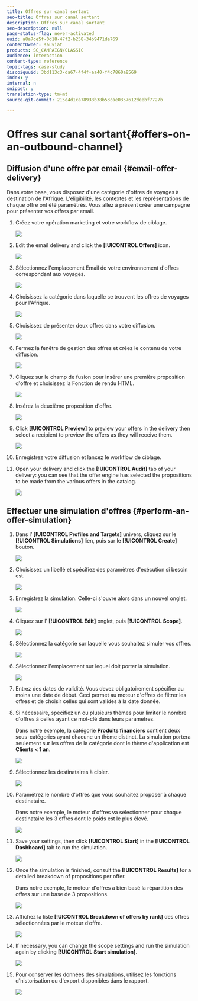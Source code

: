 ```yaml
---
title: Offres sur canal sortant
seo-title: Offres sur canal sortant
description: Offres sur canal sortant
seo-description: null
page-status-flag: never-activated
uuid: a8a7ce5f-0d18-47f2-b258-34b9471de769
contentOwner: sauviat
products: SG_CAMPAIGN/CLASSIC
audience: interaction
content-type: reference
topic-tags: case-study
discoiquuid: 3bd113c3-da67-4f4f-aa40-f4c7860a8569
index: y
internal: n
snippet: y
translation-type: tm+mt
source-git-commit: 215e4d1ca78938b38b53cae0357612deebf7727b

---
```



# Offres sur canal sortant{#offers-on-an-outbound-channel}

## Diffusion d&#39;une offre par email {#email-offer-delivery}

Dans votre base, vous disposez d&#39;une catégorie d&#39;offres de voyages à destination de l&#39;Afrique. L&#39;éligibilité, les contextes et les représentations de chaque offre ont été paramétrés. Vous allez à présent créer une campagne pour présenter vos offres par email.

1. Créez votre opération marketing et votre workflow de ciblage.

   ![](assets/offer_delivery_example_001.png)

1. Edit the email delivery and click the **[!UICONTROL Offers]** icon.

   ![](assets/offer_delivery_example_002.png)

1. Sélectionnez l&#39;emplacement Email de votre environnement d&#39;offres correspondant aux voyages.

   ![](assets/offer_delivery_example_003.png)

1. Choisissez la catégorie dans laquelle se trouvent les offres de voyages pour l&#39;Afrique.

   ![](assets/offer_delivery_example_004.png)

1. Choisissez de présenter deux offres dans votre diffusion.

   ![](assets/offer_delivery_example_005.png)

1. Fermez la fenêtre de gestion des offres et créez le contenu de votre diffusion.

   ![](assets/offer_delivery_example_006.png)

1. Cliquez sur le champ de fusion pour insérer une première proposition d&#39;offre et choisissez la Fonction de rendu HTML.

   ![](assets/offer_delivery_example_007.png)

1. Insérez la deuxième proposition d&#39;offre.

   ![](assets/offer_delivery_example_008.png)

1. Click **[!UICONTROL Preview]** to preview your offers in the delivery then select a recipient to preview the offers as they will receive them.

   ![](assets/offer_delivery_example_009.png)

1. Enregistrez votre diffusion et lancez le workflow de ciblage.
1. Open your delivery and click the **[!UICONTROL Audit]** tab of your delivery: you can see that the offer engine has selected the propositions to be made from the various offers in the catalog.

   ![](assets/offer_delivery_example_010.png)

## Effectuer une simulation d&#39;offres {#perform-an-offer-simulation}

1. Dans l’ **[!UICONTROL Profiles and Targets]** univers, cliquez sur le **[!UICONTROL Simulations]** lien, puis sur le **[!UICONTROL Create]** bouton.

   ![](assets/offer_simulation_001.png)

1. Choisissez un libellé et spécifiez des paramètres d&#39;exécution si besoin est.

   ![](assets/offer_simulation_example_002.png)

1. Enregistrez la simulation. Celle-ci s&#39;ouvre alors dans un nouvel onglet.

   ![](assets/offer_simulation_example_003.png)

1. Cliquez sur l’ **[!UICONTROL Edit]** onglet, puis **[!UICONTROL Scope]**.

   ![](assets/offer_simulation_example_004.png)

1. Sélectionnez la catégorie sur laquelle vous souhaitez simuler vos offres.

   ![](assets/offer_simulation_example_005.png)

1. Sélectionnez l&#39;emplacement sur lequel doit porter la simulation.

   ![](assets/offer_simulation_example_006.png)

1. Entrez des dates de validité. Vous devez obligatoirement spécifier au moins une date de début. Ceci permet au moteur d&#39;offres de filtrer les offres et de choisir celles qui sont valides à la date donnée.
1. Si nécessaire, spécifiez un ou plusieurs thèmes pour limiter le nombre d&#39;offres à celles ayant ce mot-clé dans leurs paramètres.

   Dans notre exemple, la catégorie **Produits financiers** contient deux sous-catégories ayant chacune un thème distinct. La simulation portera seulement sur les offres de la catégorie dont le thème d&#39;application est **Clients &lt; 1 an**.

   ![](assets/offer_simulation_example_007.png)

1. Sélectionnez les destinataires à cibler.

   ![](assets/offer_simulation_example_008.png)

1. Paramétrez le nombre d&#39;offres que vous souhaitez proposer à chaque destinataire.

   Dans notre exemple, le moteur d&#39;offres va sélectionner pour chaque destinataire les 3 offres dont le poids est le plus élevé.

   ![](assets/offer_simulation_example_009.png)

1. Save your settings, then click **[!UICONTROL Start]** in the **[!UICONTROL Dashboard]** tab to run the simulation.

   ![](assets/offer_simulation_example_010.png)

1. Once the simulation is finished, consult the **[!UICONTROL Results]** for a detailed breakdown of propositions per offer.

   Dans notre exemple, le moteur d&#39;offres a bien basé la répartition des offres sur une base de 3 propositions.

   ![](assets/offer_simulation_example_011.png)

1. Affichez la liste **[!UICONTROL Breakdown of offers by rank]** des offres sélectionnées par le moteur d’offre.

   ![](assets/offer_simulation_example_012.png)

1. If necessary, you can change the scope settings and run the simulation again by clicking **[!UICONTROL Start simulation]**.

   ![](assets/offer_simulation_example_010.png)

1. Pour conserver les données des simulations, utilisez les fonctions d&#39;historisation ou d&#39;export disponibles dans le rapport.

   ![](assets/offer_simulation_example_013.png)

